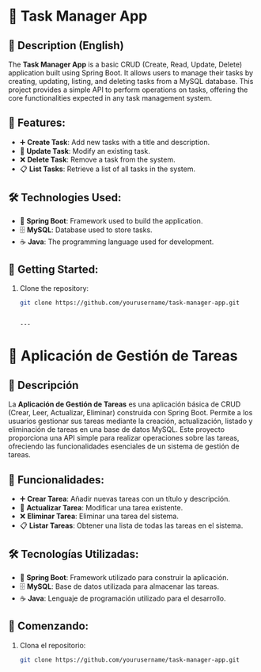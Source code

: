# 📝 Task Manager App

## 📖 Description (English)

The **Task Manager App** is a basic CRUD (Create, Read, Update, Delete) application built using Spring Boot. It allows users to manage their tasks by creating, updating, listing, and deleting tasks from a MySQL database. This project provides a simple API to perform operations on tasks, offering the core functionalities expected in any task management system.

## 🚀 Features:
- ➕ **Create Task**: Add new tasks with a title and description.
- 📝 **Update Task**: Modify an existing task.
- ❌ **Delete Task**: Remove a task from the system.
- 📋 **List Tasks**: Retrieve a list of all tasks in the system.

## 🛠️ Technologies Used:
- 🌱 **Spring Boot**: Framework used to build the application.
- 🗄️ **MySQL**: Database used to store tasks.
- ☕ **Java**: The programming language used for development.

## 🏁 Getting Started:

1. Clone the repository:
   ```bash
   git clone https://github.com/yourusername/task-manager-app.git


   ---


# 📝 Aplicación de Gestión de Tareas

## 📖 Descripción

La **Aplicación de Gestión de Tareas** es una aplicación básica de CRUD (Crear, Leer, Actualizar, Eliminar) construida con Spring Boot. Permite a los usuarios gestionar sus tareas mediante la creación, actualización, listado y eliminación de tareas en una base de datos MySQL. Este proyecto proporciona una API simple para realizar operaciones sobre las tareas, ofreciendo las funcionalidades esenciales de un sistema de gestión de tareas.

## 🚀 Funcionalidades:
- ➕ **Crear Tarea**: Añadir nuevas tareas con un título y descripción.
- 📝 **Actualizar Tarea**: Modificar una tarea existente.
- ❌ **Eliminar Tarea**: Eliminar una tarea del sistema.
- 📋 **Listar Tareas**: Obtener una lista de todas las tareas en el sistema.

## 🛠️ Tecnologías Utilizadas:
- 🌱 **Spring Boot**: Framework utilizado para construir la aplicación.
- 🗄️ **MySQL**: Base de datos utilizada para almacenar las tareas.
- ☕ **Java**: Lenguaje de programación utilizado para el desarrollo.

## 🏁 Comenzando:

1. Clona el repositorio:
   ```bash
   git clone https://github.com/yourusername/task-manager-app.git

